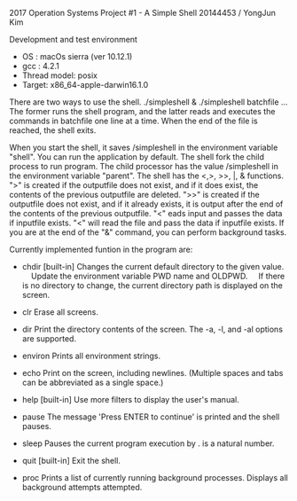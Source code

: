 
2017 Operation Systems Project #1 - A Simple Shell
20144453 / YongJun Kim

 Development and test environment
 * OS : macOs sierra (ver 10.12.1)
 * gcc : 4.2.1
 * Thread model: posix
 * Target: x86_64-apple-darwin16.1.0


There are two ways to use the shell.
./simpleshell & ./simpleshell batchfile ...
The former runs the shell program, and the latter reads and executes the commands in batchfile one line at a time.
When the end of the file is reached, the shell exits.

When you start the shell, it saves <pathname>/simpleshell in the environment variable "shell".
You can run the application by default. The shell fork the child process to run program.
The child processor has the value <pathname>/simpleshell in the environment variable "parent".
The shell has the <,>, >>, |, & functions.
">" is created if the outputfile does not exist, and if it does exist, the contents of the previous outputfile are deleted.
">>" is created if the outputfile does not exist, and if it already exists, it is output after the end of the contents of the previous outputfile.
"<" eads input and passes the data if inputfile exists.
"<" will read the file and pass the data if inputfile exists.
If you are at the end of the "&" command, you can perform background tasks.

Currently implemented funtion in the program are:

 * chdir <directory> [built-in]
    Changes the current default directory to the given value.
    Update the environment variable PWD name and OLDPWD.
    If there is no directory to change, the current directory path is displayed on the screen.

 * clr
    Erase all screens.

 * dir
    Print the directory contents of the screen.
    The -a, -l, and -al options are supported.

 * environ
    Prints all environment strings.


 * echo <comment> 
    Print <comment> on the screen, including newlines. 
    (Multiple spaces and tabs can be abbreviated as a single space.)
    
 * help [built-in]
    Use more filters to display the user's manual.

 * pause
    The message 'Press ENTER to continue' is printed and the shell pauses.

 * sleep <second>
    Pauses the current program execution by <seconds>.
    <second> is a natural number.

 * quit [built-in]
    Exit the shell.

 * proc
    Prints a list of currently running background processes.
    Displays all background attempts attempted.
